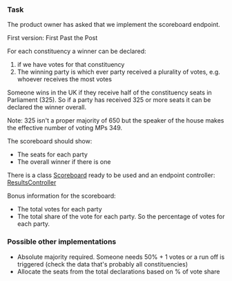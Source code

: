 ### Task
The product owner has asked that we implement the scoreboard endpoint.

First version: First Past the Post

For each constituency a winner can be declared:
1. if we have votes for that constituency
2. The winning party is which ever party received a plurality of votes, e.g. whoever receives the most votes

Someone wins in the UK if they receive half of the constituency seats in Parliament (325).
So if a party has received 325 or more seats it can be declared the winner overall.

Note: 325 isn't a proper majority of 650 but the speaker of the house makes the effective number of voting MPs 349.

The scoreboard should show:
- The seats for each party
- The overall winner if there is one

There is a class [Scoreboard](src/main/java/bbc/news/elections/model/Scoreboard.java) ready to be used and an
endpoint controller: [ResultsController](src/main/java/bbc/news/elections/controllers/ResultsController.java)

Bonus information for the scoreboard:
- The total votes for each party
- The total share of the vote for each party. So the percentage of votes for each party.


### Possible other implementations

- Absolute majority required. Someone needs 50% + 1 votes or a run off is triggered (check the data that's probably all constituencies)
- Allocate the seats from the total declarations based on % of vote share
